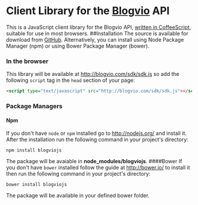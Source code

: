 # Client Library for the [Blogvio](http://blogvio.com) API

This is a JavaScript client library for the Blogvio API,
[written in CoffeeScript](http://coffeescript.org/), suitable for use in most
browsers.
##Installation
The source is available for download from
[GitHub](http://github.com/blogvio/blogviojs).
Alternatively, you can install using Node Package Manager (npm) or using Bower Package Manager (bower).
### In the browser
This library will be available at http://blogvio.com/sdk/sdk.js
so add  the following `script` tag in the `head` section of your page:
```html
<script type="text/javascript" src="http://blogvio.com/sdk/sdk.js"></script>
 ```
### Package Managers
#### Npm
If you don't have `node` or `npm` installed go to http://nodejs.org/ and install it.
After the installation run the following command in your project's directory:
```
npm install blogviojs
 ```
The package will be avaiable in **node_modules/blogviojs**.
####Bower
If you don't have `bower` installed follow the guide at http://bower.io/ to install it then run the following command in your project's directory:
```
bower install blogviojs
 ```
The package will be available in your defined bower folder.
